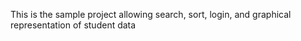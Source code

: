 This is the sample project allowing search, sort, login, and graphical representation of student data
